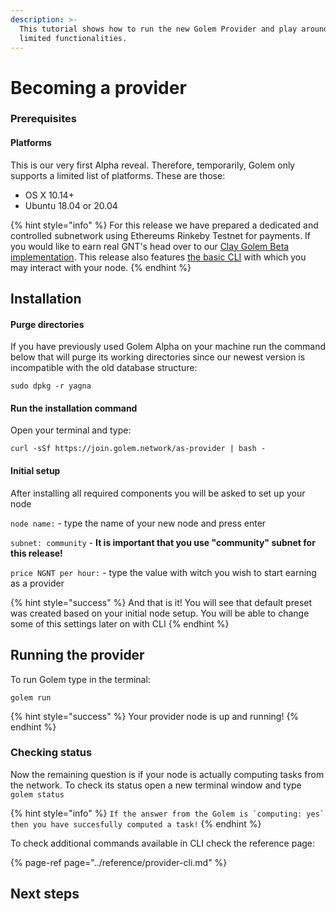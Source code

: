 ```yaml
---
description: >-
  This tutorial shows how to run the new Golem Provider and play around with its
  limited functionalities.
---
```


# Becoming a provider

### Prerequisites

#### Platforms

This is our very first Alpha reveal. Therefore, temporarily, Golem only supports a limited list of platforms. These are those:

* OS X 10.14+
* Ubuntu 18.04 or 20.04

{% hint style="info" %}
For this release we have prepared a dedicated and controlled subnetwork using Ethereums Rinkeby Testnet for payments. If you would like to earn real GNT's head over to our [Clay Golem Beta implementation](https://golem.network/download/clay-beta/). This release also features [the basic CLI](https://golem-network.gitbook.io/golem-sdk-develop/reference/provider-cli) with which you may interact with your node.
{% endhint %}

## Installation

#### Purge directories

If you have previously used Golem Alpha on your machine run the command below that will purge its working directories since our newest version is incompatible with the old database structure:

```text
sudo dpkg -r yagna
```

#### Run the installation command

Open your terminal and type:

```text
curl -sSf https://join.golem.network/as-provider | bash -
```

#### Initial setup

After installing all required components you will be asked to set up your node

`node name:` - type the name of your new node and press enter

`subnet: community` - **It is important that you use "community" subnet for this release!**

`price NGNT per hour:` - type the value with witch you wish to start earning as a provider

{% hint style="success" %}
And that is it! You will see that default preset was created based on your initial node setup. You will be able to change some of this settings later on with CLI
{% endhint %}

## Running the provider

To run Golem type in the terminal:

```text
golem run
```

{% hint style="success" %}
Your provider node is up and running!
{% endhint %}

### Checking status

Now the remaining question is if your node is actually computing tasks from the network. To check its status open a new terminal window and type `golem status`

{% hint style="info" %}
``If the answer from the Golem is `computing: yes` then you have succesfully computed a task!``
{% endhint %}

To check additional commands available in CLI check the reference page:

{% page-ref page="../reference/provider-cli.md" %}

## Next steps

